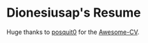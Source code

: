 # Dionesiusap's Resume
Huge thanks to [posquit0](https://github.com/posquit0) for the [Awesome-CV](https://github.com/posquit0/Awesome-CV).
